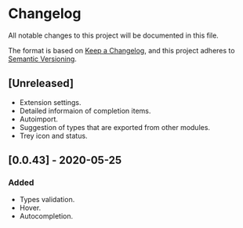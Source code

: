 # Changelog

All notable changes to this project will be documented in this file.

The format is based on [Keep a Changelog](https://keepachangelog.com/en/1.0.0/),
and this project adheres to [Semantic Versioning](https://semver.org/spec/v2.0.0.html).

## [Unreleased]

- Extension settings.
- Detailed informaion of completion items.
- Autoimport.
- Suggestion of types that are exported from other modules.
- Trey icon and status.

## [0.0.43] - 2020-05-25

### Added

- Types validation.
- Hover.
- Autocompletion.
